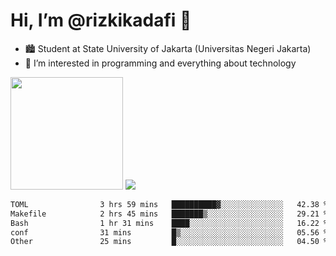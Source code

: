 # Hi, I’m @rizkikadafi 👋
- 🏙 Student at State University of Jakarta (Universitas Negeri Jakarta)
- 👀 I’m interested in programming and everything about technology
<img height="180em" src="https://github-readme-stats.vercel.app/api?username=rizkikadafi&show_icons=true&hide_border=true&&count_private=true&include_all_commits=true" />
<img src="https://github-readme-stats.vercel.app/api/top-langs/?username=rizkikadafi&show_icons=true&hide_border=true&&count_private=true&include_all_commits=true" />

<!--START_SECTION:waka-->

```txt
TOML                3 hrs 59 mins   ██████████▓░░░░░░░░░░░░░░   42.38 %
Makefile            2 hrs 45 mins   ███████▒░░░░░░░░░░░░░░░░░   29.21 %
Bash                1 hr 31 mins    ████░░░░░░░░░░░░░░░░░░░░░   16.22 %
conf                31 mins         █▒░░░░░░░░░░░░░░░░░░░░░░░   05.56 %
Other               25 mins         █░░░░░░░░░░░░░░░░░░░░░░░░   04.50 %
```

<!--END_SECTION:waka-->

<!---
rizkikadafi/rizkikadafi is a ✨ special ✨ repository because its `README.md` (this file) appears on your GitHub profile.
You can click the Preview link to take a look at your changes.
--->
